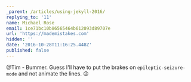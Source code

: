 ```yaml
---
_parent: /articles/using-jekyll-2016/
replying_to: '11'
name: Michael Rose
email: 1ce71bc10b86565464b612093d89707e
url: 'https://mademistakes.com'
hidden: ''
date: '2016-10-28T11:16:25.448Z'
published: false
---
```


@Tim - Bummer. Guess I'll have to put the brakes on `epileptic-seizure-mode` and
not animate the lines. :wink:
